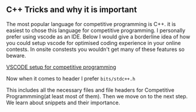 ## C++ Tricks and why it is important

The most popular language for competitive programming is C++. it is easiest to chose this language for competitive programming.
I personally prefer using vscode as an IDE. Below I would give a borderline idea of how you could setup vscode for optimised coding experience in your online contests.
In onsite constests you wouldn't get many of these features so beware.

[VSCODE setup for competitive programming](https://www.geeksforgeeks.org/how-to-setup-competitive-programming-in-visual-studio-code-for-c/)

Now when it comes to header I prefer ``` bits/stdc++.h ```

This includes all the necessary files and file headers for Competitive Programmming(at least most of them). Then we move on to the next step. We learn about snippets and their importance.
